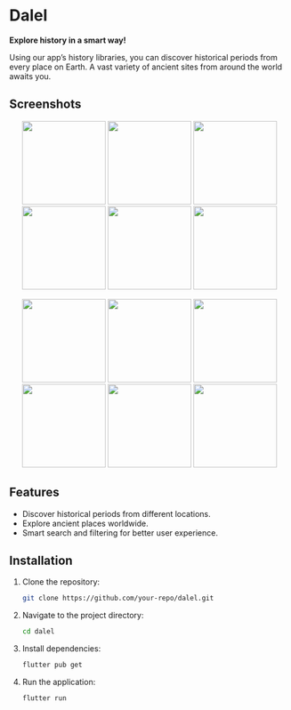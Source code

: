 # Dalel

**Explore history in a smart way!**

Using our app’s history libraries, you can discover historical periods from every place on Earth. A vast variety of ancient sites from around the world awaits you.

## Screenshots

<p align="center">
  <img src="https://github.com/user-attachments/assets/5d4a2c34-cce5-4edf-9d1b-7f1e4d47ce5c" width="150" />
  <img src="https://github.com/user-attachments/assets/953300f2-f7d5-409b-9bf6-34afd810ff5e" width="150" />
  <img src="https://github.com/user-attachments/assets/11d479ac-23dc-42ea-84de-7fdbd0a7e21d" width="150" />
  <img src="https://github.com/user-attachments/assets/0fee9e93-5068-4ef7-b762-cebfb01b7373" width="150" />
  <img src="https://github.com/user-attachments/assets/a7e11a64-3377-4e81-b541-bd09f574fb51" width="150" />
  <img src="https://github.com/user-attachments/assets/cdc3848f-220c-4c19-9d3a-bf16af90087c" width="150" />
</p>

<p align="center">
  <img src="https://github.com/user-attachments/assets/ce74d7d7-21d0-453d-8c79-88f1e4b58e47" width="150" />
  <img src="https://github.com/user-attachments/assets/c6a46489-8fcd-4f2a-8ac8-2a107d2a11bc" width="150" />
  <img src="https://github.com/user-attachments/assets/9d3a52c8-ce99-4213-a06c-652d0575640d" width="150" />
  <img src="https://github.com/user-attachments/assets/c21551f0-d975-4315-aabf-6053eef09aca" width="150" />
  <img src="https://github.com/user-attachments/assets/5c115943-1ef4-4709-8565-06a38e55a1ed" width="150" />
  <img src="https://github.com/user-attachments/assets/b639ccbe-7775-47d8-8832-e9b4f8ed6d80" width="150" />
</p>

## Features
- Discover historical periods from different locations.
- Explore ancient places worldwide.
- Smart search and filtering for better user experience.

## Installation
1. Clone the repository:
   ```sh
   git clone https://github.com/your-repo/dalel.git
   ```
2. Navigate to the project directory:
   ```sh
   cd dalel
   ```
3. Install dependencies:
   ```sh
   flutter pub get
   ```
4. Run the application:
   ```sh
   flutter run
   ```

